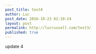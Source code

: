 ```yaml
---
post_title: test4
author: Luc
post_date: 2016-10-23 02:10:24
layout: post
permalink: http://lucrussell.com/test3/
published: true
---
```

update 4